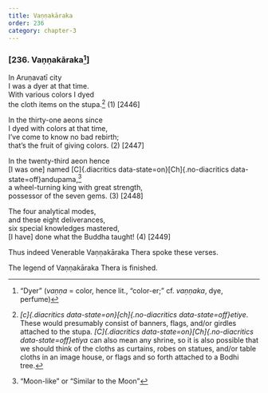 ```yaml
---
title: Vaṇṇakāraka
order: 236
category: chapter-3
---
```


### \[236. Vaṇṇakāraka[^1]\]

In Aruṇavatī city  
I was a dyer at that time.  
With various colors I dyed  
the cloth items on the stupa.[^2] (1) \[2446\]

In the thirty-one aeons since  
I dyed with colors at that time,  
I’ve come to know no bad rebirth;  
that’s the fruit of giving colors. (2) \[2447\]

In the twenty-third aeon hence  
\[I was one\] named [C]{.diacritics data-state=on}[Ch]{.no-diacritics data-state=off}andupama,[^3]  
a wheel-turning king with great strength,  
possessor of the seven gems. (3) \[2448\]

The four analytical modes,  
and these eight deliverances,  
six special knowledges mastered,  
\[I have\] done what the Buddha taught! (4) \[2449\]

Thus indeed Venerable Vaṇṇakāraka Thera spoke these verses.

The legend of Vaṇṇakāraka Thera is finished.

[^1]: “Dyer” (*vaṇṇa* = color, hence lit., “color-er;” cf. *vaṇṇaka*, dye, perfume)

[^2]: *[c]{.diacritics data-state=on}[ch]{.no-diacritics data-state=off}etiye*. These would presumably consist of banners, flags, and/or girdles attached to the stupa. *[C]{.diacritics data-state=on}[Ch]{.no-diacritics data-state=off}etiya* can also mean any shrine, so it is also possible that we should think of the cloths as curtains, robes on statues, and/or table cloths in an image house, or flags and so forth attached to a Bodhi tree.

[^3]: “Moon-like” or “Similar to the Moon”

